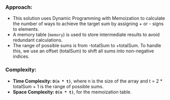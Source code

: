 ### Approach:
- This solution uses Dynamic Programming with Memoization to calculate the number of ways to achieve the target sum by assigning + or - signs to elements.
- A memory table (`memory`) is used to store intermediate results to avoid redundant calculations.
- The range of possible sums is from -totalSum to +totalSum. To handle this, we use an offset (totalSum) to shift all sums into non-negative indices.
​
### Complexity:
- **Time Complexity: `O(n * t)`**, where n is the size of the array and t = 2 * totalSum + 1 is the range of possible sums.
- **Space Complexity: `O(n * t)`**, for the memoization table.